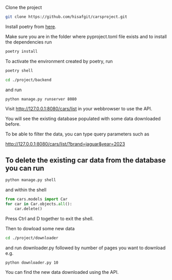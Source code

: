 Clone the project 

```bash
git clone https://github.com/hisafgit/carsproject.git 
```

Install poetry from [here](https://python-poetry.org/docs/#installation).

Make sure you are in the folder where pyproject.toml file exists
and to install the dependencies run

``` bash 
poetry install
```
To activate the environment created by poetry, run
```bash
poetry shell 
``` 


```bash 
cd ./project/backend
```
and run
```bash
python manage.py runserver 8080
```

Visit http://127.0.0.1:8080/cars/list in your webbrowser to use the API.

You will see the existing database populated with some data downloaded before.

To be able to filter the data, you can type query parameters such as 

http://127.0.0.1:8080/cars/list/?brand=jaguar&year=2023



## To delete the existing car data from the database you can run 
```bash
python manage.py shell
``` 
and within the shell

```python
from cars.models import Car
for car in Car.objects.all():
    car.delete()
```



Press Ctrl and D together to exit the shell.

Then to dowload some new data
```bash
cd ./project/downloader
```
and run downloader.py followed by number of pages you want to download e.g. 

```bash 
python downloader.py 10
```

You can find the new data downloaded using the API.
